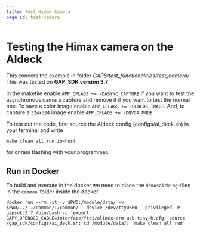```yaml
---
title: Test Himax Camera
page_id: test-camera
---
```


# Testing the Himax camera on the AIdeck


This concers the example in folder *GAP8/test_functionalities/test_camera/*. This was tested on **GAP_SDK version 3.7**.

In the makefile enable `APP_CFLAGS += -DASYNC_CAPTURE` if you want to test the asynchronous camera capture and remove it if you want to test the normal one. To save a color image enable `APP_CFLAGS += -DCOLOR_IMAGE`. And, to capture a `324x324` image enable `APP_CFLAGS += -DQVGA_MODE`.

To test out the code, first source the AIdeck config (configs/ai_deck.sh) in your terminal and write 

    make clean all run io=host

for onram flashing with your programmer.

## Run in Docker
To build and execute in the docker we need to place the `demosaicking`-files in the `common`-folder inside the docker.
```
docker run --rm -it -v $PWD:/module/data/ -v $PWD/../../common/:/common/ --device /dev/ttyUSB0 --privileged -P gapsdk:3.7 /bin/bash -c 'export GAPY_OPENOCD_CABLE=interface/ftdi/olimex-arm-usb-tiny-h.cfg; source /gap_sdk/configs/ai_deck.sh; cd /module/data/;  make clean all run'
```